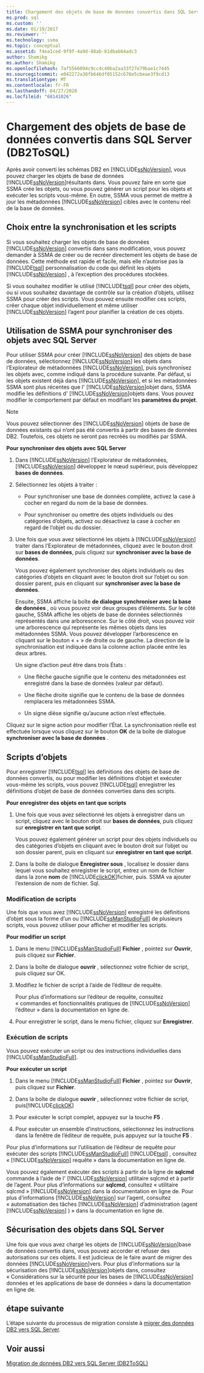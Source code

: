 ```yaml
---
title: Chargement des objets de base de données convertis dans SQL Server (DB2ToSQL) | Microsoft Docs
ms.prod: sql
ms.custom: ''
ms.date: 01/19/2017
ms.reviewer: ''
ms.technology: ssma
ms.topic: conceptual
ms.assetid: f4ea1ced-9f9f-4a9d-88ab-81dbab64adc3
author: Shamikg
ms.author: Shamikg
ms.openlocfilehash: 7af5566094c9cc4c40ba2aa33f27e79bae1c7445
ms.sourcegitcommit: e042272a38fb646df05152c676e5cbeae3f9cd13
ms.translationtype: MT
ms.contentlocale: fr-FR
ms.lasthandoff: 04/27/2020
ms.locfileid: "68141026"
---
```

# <a name="loading-converted-database-objects-into-sql-server-db2tosql"></a>Chargement des objets de base de données convertis dans SQL Server (DB2ToSQL)
Après avoir converti les schémas DB2 en [!INCLUDE[ssNoVersion](../../includes/ssnoversion-md.md)], vous pouvez charger les objets de base de données [!INCLUDE[ssNoVersion](../../includes/ssnoversion-md.md)]résultants dans. Vous pouvez faire en sorte que SSMA crée les objets, ou vous pouvez générer un script pour les objets et exécuter les scripts vous-même. En outre, SSMA vous permet de mettre à jour les métadonnées [!INCLUDE[ssNoVersion](../../includes/ssnoversion-md.md)] cibles avec le contenu réel de la base de données.  
  
## <a name="choosing-between-synchronization-and-scripts"></a>Choix entre la synchronisation et les scripts  
Si vous souhaitez charger les objets de base de données [!INCLUDE[ssNoVersion](../../includes/ssnoversion-md.md)] convertis dans sans modification, vous pouvez demander à SSMA de créer ou de recréer directement les objets de base de données. Cette méthode est rapide et facile, mais elle n’autorise pas la [!INCLUDE[tsql](../../includes/tsql-md.md)] personnalisation du code qui définit les objets [!INCLUDE[ssNoVersion](../../includes/ssnoversion-md.md)] , à l’exception des procédures stockées.  
  
Si vous souhaitez modifier le utilisé [!INCLUDE[tsql](../../includes/tsql-md.md)] pour créer des objets, ou si vous souhaitez davantage de contrôle sur la création d’objets, utilisez SSMA pour créer des scripts. Vous pouvez ensuite modifier ces scripts, créer chaque objet individuellement et même utiliser [!INCLUDE[ssNoVersion](../../includes/ssnoversion-md.md)] l’agent pour planifier la création de ces objets.  
  
## <a name="using-ssma-to-synchronize-objects-with-sql-server"></a>Utilisation de SSMA pour synchroniser des objets avec SQL Server  
Pour utiliser SSMA pour créer [!INCLUDE[ssNoVersion](../../includes/ssnoversion-md.md)] des objets de base de données, sélectionnez [!INCLUDE[ssNoVersion](../../includes/ssnoversion-md.md)] les objets dans l’Explorateur de métadonnées [!INCLUDE[ssNoVersion](../../includes/ssnoversion-md.md)], puis synchronisez les objets avec, comme indiqué dans la procédure suivante. Par défaut, si les objets existent déjà dans [!INCLUDE[ssNoVersion](../../includes/ssnoversion-md.md)], et si les métadonnées SSMA sont plus récentes que l' [!INCLUDE[ssNoVersion](../../includes/ssnoversion-md.md)]objet dans, SSMA modifie les définitions d' [!INCLUDE[ssNoVersion](../../includes/ssnoversion-md.md)]objets dans. Vous pouvez modifier le comportement par défaut en modifiant les **paramètres du projet**.  
  
> [!NOTE]  
> Vous pouvez sélectionner des [!INCLUDE[ssNoVersion](../../includes/ssnoversion-md.md)] objets de base de données existants qui n’ont pas été convertis à partir des bases de données DB2. Toutefois, ces objets ne seront pas recréés ou modifiés par SSMA.  
  
**Pour synchroniser des objets avec SQL Server**  
  
1.  Dans [!INCLUDE[ssNoVersion](../../includes/ssnoversion-md.md)] l’Explorateur de métadonnées, [!INCLUDE[ssNoVersion](../../includes/ssnoversion-md.md)] développez le nœud supérieur, puis développez **bases de données**.  
  
2.  Sélectionnez les objets à traiter :  
  
    -   Pour synchroniser une base de données complète, activez la case à cocher en regard du nom de la base de données.  
  
    -   Pour synchroniser ou omettre des objets individuels ou des catégories d’objets, activez ou désactivez la case à cocher en regard de l’objet ou du dossier.  
  
3.  Une fois que vous avez sélectionné les objets à [!INCLUDE[ssNoVersion](../../includes/ssnoversion-md.md)] traiter dans l’Explorateur de métadonnées, cliquez avec le bouton droit sur **bases de données**, puis cliquez sur **synchroniser avec la base de données**.  
  
    Vous pouvez également synchroniser des objets individuels ou des catégories d’objets en cliquant avec le bouton droit sur l’objet ou son dossier parent, puis en cliquant sur **synchroniser avec la base de données**.  
  
    Ensuite, SSMA affiche la boîte **de dialogue synchroniser avec la base de données** , où vous pouvez voir deux groupes d’éléments. Sur le côté gauche, SSMA affiche les objets de base de données sélectionnés représentés dans une arborescence. Sur le côté droit, vous pouvez voir une arborescence qui représente les mêmes objets dans les métadonnées SSMA. Vous pouvez développer l’arborescence en cliquant sur le bouton « + » de droite ou de gauche. La direction de la synchronisation est indiquée dans la colonne action placée entre les deux arbres.  
  
    Un signe d’action peut être dans trois États :  
  
    -   Une flèche gauche signifie que le contenu des métadonnées est enregistré dans la base de données (valeur par défaut).  
  
    -   Une flèche droite signifie que le contenu de la base de données remplacera les métadonnées SSMA.  
  
    -   Un signe dièse signifie qu’aucune action n’est effectuée.  
  
Cliquez sur le signe action pour modifier l’État. La synchronisation réelle est effectuée lorsque vous cliquez sur le bouton **OK** de la boîte de dialogue **synchroniser avec la base de données** .  
  
## <a name="scripting-objects"></a>Scripts d’objets  
Pour enregistrer [!INCLUDE[tsql](../../includes/tsql-md.md)] les définitions des objets de base de données convertis, ou pour modifier les définitions d’objet et exécuter vous-même les scripts, vous pouvez [!INCLUDE[tsql](../../includes/tsql-md.md)] enregistrer les définitions d’objet de base de données converties dans des scripts.  
  
**Pour enregistrer des objets en tant que scripts**  
  
1.  Une fois que vous avez sélectionné les objets à enregistrer dans un script, cliquez avec le bouton droit sur **bases de données**, puis cliquez sur **enregistrer en tant que script**.  
  
    Vous pouvez également générer un script pour des objets individuels ou des catégories d’objets en cliquant avec le bouton droit sur l’objet ou son dossier parent, puis en cliquant sur **enregistrer en tant que script**.  
  
2.  Dans la boîte de dialogue **Enregistrer sous** , localisez le dossier dans lequel vous souhaitez enregistrer le script, entrez un nom de fichier dans la zone **nom** de [!INCLUDE[clickOK](../../includes/clickok-md.md)]fichier, puis. SSMA va ajouter l’extension de nom de fichier. Sql.  
  
### <a name="modifying-scripts"></a>Modification de scripts  
Une fois que vous avez [!INCLUDE[ssNoVersion](../../includes/ssnoversion-md.md)] enregistré les définitions d’objet sous la forme d’un ou [!INCLUDE[ssManStudioFull](../../includes/ssmanstudiofull-md.md)] de plusieurs scripts, vous pouvez utiliser pour afficher et modifier les scripts.  
  
**Pour modifier un script**  
  
1.  Dans le menu [!INCLUDE[ssManStudioFull](../../includes/ssmanstudiofull-md.md)] **Fichier** , pointez sur **Ouvrir**, puis cliquez sur **Fichier**.  
  
2.  Dans la boîte de dialogue **ouvrir** , sélectionnez votre fichier de script, puis cliquez sur OK.
  
3.  Modifiez le fichier de script à l’aide de l’éditeur de requête.  
  
    Pour plus d’informations sur l’éditeur de requête, consultez « commandes et fonctionnalités pratiques de [!INCLUDE[ssNoVersion](../../includes/ssnoversion-md.md)] l’éditeur » dans la documentation en ligne de.  
  
4.  Pour enregistrer le script, dans le menu fichier, cliquez sur **Enregistrer**.  
  
### <a name="running-scripts"></a>Exécution de scripts  
Vous pouvez exécuter un script ou des instructions individuelles dans [!INCLUDE[ssManStudioFull](../../includes/ssmanstudiofull-md.md)].  
  
**Pour exécuter un script**  
  
1.  Dans le menu [!INCLUDE[ssManStudioFull](../../includes/ssmanstudiofull-md.md)] **Fichier** , pointez sur **Ouvrir**, puis cliquez sur **Fichier**.  
  
2.  Dans la boîte de dialogue **ouvrir** , sélectionnez votre fichier de script, puis[!INCLUDE[clickOK](../../includes/clickok-md.md)]  
  
3.  Pour exécuter le script complet, appuyez sur la touche **F5** .  
  
4.  Pour exécuter un ensemble d’instructions, sélectionnez les instructions dans la fenêtre de l’éditeur de requête, puis appuyez sur la touche **F5** .  
  
Pour plus d’informations sur l’utilisation de l’éditeur de requête pour exécuter des scripts [!INCLUDE[ssManStudioFull](../../includes/ssmanstudiofull-md.md)] [!INCLUDE[tsql](../../includes/tsql-md.md)] , consultez « [!INCLUDE[ssNoVersion](../../includes/ssnoversion-md.md)] requête » dans la documentation en ligne de.  
  
Vous pouvez également exécuter des scripts à partir de la ligne de **sqlcmd** commande à l’aide de l' [!INCLUDE[ssNoVersion](../../includes/ssnoversion-md.md)] utilitaire sqlcmd et à partir de l’agent. Pour plus d’informations sur **sqlcmd**, consultez « utilitaire sqlcmd » [!INCLUDE[ssNoVersion](../../includes/ssnoversion-md.md)] dans la documentation en ligne de. Pour plus d’informations [!INCLUDE[ssNoVersion](../../includes/ssnoversion-md.md)] sur l’agent, consultez « automatisation des tâches [!INCLUDE[ssNoVersion](../../includes/ssnoversion-md.md)] d’administration (agent [!INCLUDE[ssNoVersion](../../includes/ssnoversion-md.md)] ) » dans la documentation en ligne de.  
  
## <a name="securing-objects-in-sql-server"></a>Sécurisation des objets dans SQL Server  
Une fois que vous avez chargé les objets de [!INCLUDE[ssNoVersion](../../includes/ssnoversion-md.md)]base de données convertis dans, vous pouvez accorder et refuser des autorisations sur ces objets. Il est judicieux de le faire avant de migrer des données [!INCLUDE[ssNoVersion](../../includes/ssnoversion-md.md)]vers. Pour plus d’informations sur la sécurisation des [!INCLUDE[ssNoVersion](../../includes/ssnoversion-md.md)]objets dans, consultez « Considérations sur la sécurité pour les bases de [!INCLUDE[ssNoVersion](../../includes/ssnoversion-md.md)] données et les applications de base de données » dans la documentation en ligne de.  
  
## <a name="next-step"></a>étape suivante  
L’étape suivante du processus de migration consiste à [migrer des données DB2 vers SQL Server](https://msdn.microsoft.com/86cbd39f-6dac-409a-9ce1-7dd54403f84b).  
  
## <a name="see-also"></a>Voir aussi  
[Migration de données DB2 vers SQL Server &#40;DB2ToSQL&#41;](../../ssma/db2/migrating-db2-data-into-sql-server-db2tosql.md)  
  
